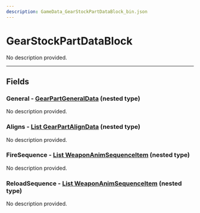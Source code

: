 ```yaml
---
description: GameData_GearStockPartDataBlock_bin.json
---
```


# GearStockPartDataBlock

No description provided.

***

## Fields

### General - [GearPartGeneralData](../nested-types/gearpartgeneraldata.md) (nested type)

No description provided.

### Aligns - [List GearPartAlignData](../nested-types/gearpartaligndata.md) (nested type)

No description provided.

### FireSequence - [List WeaponAnimSequenceItem](../nested-types/weaponanimsequenceitem.md) (nested type)

No description provided.

### ReloadSequence - [List WeaponAnimSequenceItem](../nested-types/weaponanimsequenceitem.md) (nested type)

No description provided.
